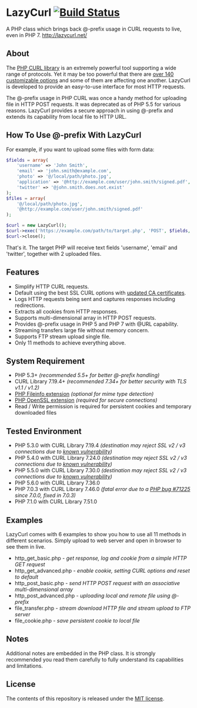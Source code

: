 # LazyCurl  [![Build Status](https://travis-ci.org/lazycurl/lazycurl.svg?branch=master)](https://travis-ci.org/lazycurl/lazycurl)
A PHP class which brings back @-prefix usage in CURL requests to live, even in PHP 7. <http://lazycurl.net/>

## About
The [PHP CURL library](http://php.net/manual/book.curl.php) is an extremely powerful tool supporting a wide range of protocols. Yet it may be too powerful that there are [over 140 customizable options](http://php.net/manual/function.curl-setopt.php) and some of them are affecting one another. LazyCurl is developed to provide an easy-to-use interface for most HTTP requests.

The @-prefix usage in PHP CURL was once a handy method for uploading file in HTTP POST requests. It was deprecated as of PHP 5.5 for various reasons. LazyCurl provides a secure approach in using @-prefix and extends its capability from local file to HTTP URL.

## How To Use @-prefix With LazyCurl
For example, if you want to upload some files with form data:

```php
$fields = array(
	'username' => 'John Smith',
	'email' => 'john.smith@example.com',
	'photo' => '@/local/path/photo.jpg',
	'application' => '@http://example.com/user/john.smith/signed.pdf',
	'twitter' => '@john.smith.does.not.exist'
);
$files = array(
	'@/local/path/photo.jpg',
	'@http://example.com/user/john.smith/signed.pdf'
);

$curl = new LazyCurl();
$curl->exec('https://example.com/path/to/target.php', 'POST', $fields, $files);
$curl->close();
```

That's it. The target PHP will receive text fields 'username', 'email' and 'twitter', together with 2 uploaded files.

## Features
* Simplify HTTP CURL requests.
* Default using the best SSL CURL options with [updated CA certificates](https://curl.haxx.se/docs/caextract.html).
* Logs HTTP requests being sent and captures responses including redirections.
* Extracts all cookies from HTTP responses.
* Supports multi-dimensional array in HTTP POST requests.
* Provides @-prefix usage in PHP 5 and PHP 7 with @URL capability.
* Streaming transfers large file without memory concern.
* Supports FTP stream upload single file.
* Only 11 methods to achieve everything above.

## System Requirement
* PHP 5.3+ *(recommended 5.5+ for better @-prefix handling)*
* CURL Library 7.19.4+ *(recommended 7.34+ for better security with TLS v1.1 / v1.2)*
* [PHP Fileinfo extension](http://php.net/manual/book.fileinfo.php) *(optional for mime type detection)*
* [PHP OpenSSL extension](http://php.net/manual/book.openssl.php) *(required for secure connections)*
* Read / Write permission is required for persistent cookies and temporary downloaded files

## Tested Environment
* PHP 5.3.0 with CURL Library 7.19.4 *(destination may reject SSL v2 / v3 connections due to [known vulnerability](https://drownattack.com/))*
* PHP 5.4.0 with CURL Library 7.24.0 *(destination may reject SSL v2 / v3 connections due to [known vulnerability](https://drownattack.com/))*
* PHP 5.5.0 with CURL Library 7.30.0 *(destination may reject SSL v2 / v3 connections due to [known vulnerability](https://drownattack.com/))*
* PHP 5.6.0 with CURL Library 7.36.0
* PHP 7.0.3 with CURL Library 7.46.0 *(fatal error due to a [PHP bug #71225](https://bugs.php.net/bug.php?id=71225) since 7.0.0, fixed in 7.0.3)*
* PHP 7.1.0 with CURL Library 7.51.0

## Examples
LazyCurl comes with 6 examples to show you how to use all 11 methods in different scenarios. Simply upload to web server and open in browser to see them in live.
* http_get_basic.php - *get response, log and cookie from a simple HTTP GET request*
* http_get_advanced.php - *enable cookie, setting CURL options and reset to default*
* http_post_basic.php - *send HTTP POST request with an associative multi-dimensional array*
* http_post_advanced.php - *uploading local and remote file using @-prefix*
* file_transfer.php - *stream download HTTP file and stream upload to FTP server*
* file_cookie.php - *save persistent cookie to local file*

## Notes
Additional notes are embedded in the PHP class. It is strongly recommended you read them carefully to fully understand its capabilities and limitations.

## License
The contents of this repository is released under the [MIT license](http://opensource.org/licenses/MIT).
